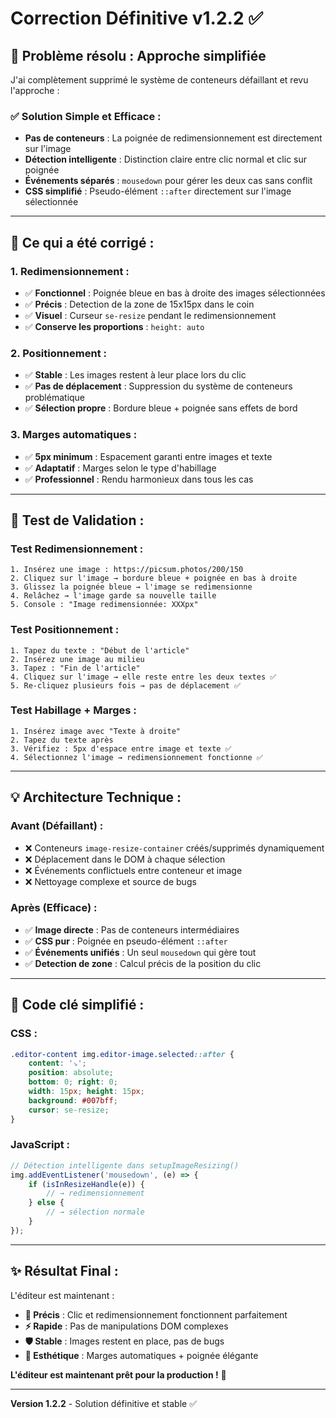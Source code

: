 # Correction Définitive v1.2.2 ✅

## 🚀 **Problème résolu : Approche simplifiée**

J'ai complètement supprimé le système de conteneurs défaillant et revu l'approche :

### ✅ **Solution Simple et Efficace :**
- **Pas de conteneurs** : La poignée de redimensionnement est directement sur l'image
- **Détection intelligente** : Distinction claire entre clic normal et clic sur poignée
- **Événements séparés** : `mousedown` pour gérer les deux cas sans conflit
- **CSS simplifié** : Pseudo-élément `::after` directement sur l'image sélectionnée

---

## 🔧 **Ce qui a été corrigé :**

### **1. Redimensionnement :**
- ✅ **Fonctionnel** : Poignée bleue en bas à droite des images sélectionnées
- ✅ **Précis** : Detection de la zone de 15x15px dans le coin
- ✅ **Visuel** : Curseur `se-resize` pendant le redimensionnement
- ✅ **Conserve les proportions** : `height: auto`

### **2. Positionnement :**
- ✅ **Stable** : Les images restent à leur place lors du clic
- ✅ **Pas de déplacement** : Suppression du système de conteneurs problématique
- ✅ **Sélection propre** : Bordure bleue + poignée sans effets de bord

### **3. Marges automatiques :**
- ✅ **5px minimum** : Espacement garanti entre images et texte
- ✅ **Adaptatif** : Marges selon le type d'habillage
- ✅ **Professionnel** : Rendu harmonieux dans tous les cas

---

## 🧪 **Test de Validation :**

### **Test Redimensionnement :**
```
1. Insérez une image : https://picsum.photos/200/150
2. Cliquez sur l'image → bordure bleue + poignée en bas à droite
3. Glissez la poignée bleue → l'image se redimensionne
4. Relâchez → l'image garde sa nouvelle taille
5. Console : "Image redimensionnée: XXXpx"
```

### **Test Positionnement :**
```
1. Tapez du texte : "Début de l'article"
2. Insérez une image au milieu
3. Tapez : "Fin de l'article"
4. Cliquez sur l'image → elle reste entre les deux textes ✅
5. Re-cliquez plusieurs fois → pas de déplacement ✅
```

### **Test Habillage + Marges :**
```
1. Insérez image avec "Texte à droite"
2. Tapez du texte après
3. Vérifiez : 5px d'espace entre image et texte ✅
4. Sélectionnez l'image → redimensionnement fonctionne ✅
```

---

## 💡 **Architecture Technique :**

### **Avant (Défaillant) :**
- ❌ Conteneurs `image-resize-container` créés/supprimés dynamiquement
- ❌ Déplacement dans le DOM à chaque sélection
- ❌ Événements conflictuels entre conteneur et image
- ❌ Nettoyage complexe et source de bugs

### **Après (Efficace) :**
- ✅ **Image directe** : Pas de conteneurs intermédiaires
- ✅ **CSS pur** : Poignée en pseudo-élément `::after`
- ✅ **Événements unifiés** : Un seul `mousedown` qui gère tout
- ✅ **Detection de zone** : Calcul précis de la position du clic

---

## 🎯 **Code clé simplifié :**

### **CSS :**
```css
.editor-content img.editor-image.selected::after {
    content: '⇘';
    position: absolute;
    bottom: 0; right: 0;
    width: 15px; height: 15px;
    background: #007bff;
    cursor: se-resize;
}
```

### **JavaScript :**
```javascript
// Détection intelligente dans setupImageResizing()
img.addEventListener('mousedown', (e) => {
    if (isInResizeHandle(e)) {
        // → redimensionnement
    } else {
        // → sélection normale  
    }
});
```

---

## ✨ **Résultat Final :**

L'éditeur est maintenant :
- **🎯 Précis** : Clic et redimensionnement fonctionnent parfaitement
- **⚡ Rapide** : Pas de manipulations DOM complexes
- **🛡️ Stable** : Images restent en place, pas de bugs
- **🎨 Esthétique** : Marges automatiques + poignée élégante

**L'éditeur est maintenant prêt pour la production !** 🚀

---

**Version 1.2.2** - Solution définitive et stable ✅
